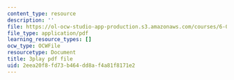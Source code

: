 ```yaml
---
content_type: resource
description: ''
file: https://ol-ocw-studio-app-production.s3.amazonaws.com/courses/6-042j-mathematics-for-computer-science-spring-2015/2eea20f8fd73b464dd8af4a81f8171e2_MMn7q1M7pGI.pdf
file_type: application/pdf
learning_resource_types: []
ocw_type: OCWFile
resourcetype: Document
title: 3play pdf file
uid: 2eea20f8-fd73-b464-dd8a-f4a81f8171e2
---
```

